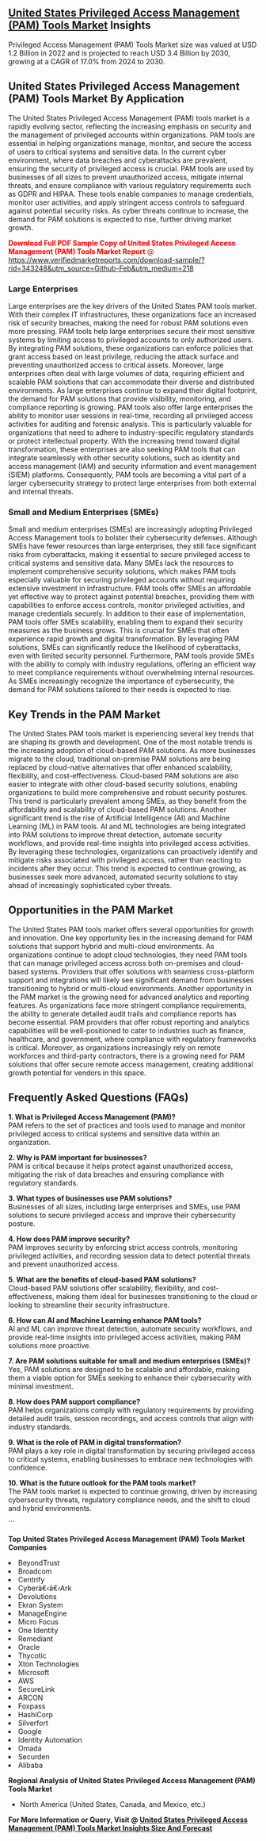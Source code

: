 <h2><a href="https://www.verifiedmarketreports.com/download-sample/?rid=343248&amp;utm_source=Github-Feb&amp;utm_medium=218" target="_blank">United States Privileged Access Management (PAM) Tools Market</a> Insights</h2><p>Privileged Access Management (PAM) Tools Market size was valued at USD 1.2 Billion in 2022 and is projected to reach USD 3.4 Billion by 2030, growing at a CAGR of 17.0% from 2024 to 2030.</p><p> <h2>United States Privileged Access Management (PAM) Tools Market By Application</h2> <p>The United States Privileged Access Management (PAM) tools market is a rapidly evolving sector, reflecting the increasing emphasis on security and the management of privileged accounts within organizations. PAM tools are essential in helping organizations manage, monitor, and secure the access of users to critical systems and sensitive data. In the current cyber environment, where data breaches and cyberattacks are prevalent, ensuring the security of privileged access is crucial. PAM tools are used by businesses of all sizes to prevent unauthorized access, mitigate internal threats, and ensure compliance with various regulatory requirements such as GDPR and HIPAA. These tools enable companies to manage credentials, monitor user activities, and apply stringent access controls to safeguard against potential security risks. As cyber threats continue to increase, the demand for PAM solutions is expected to rise, further driving market growth. <p><span class=""><span style="color: #ff0000;"><strong>Download Full PDF Sample Copy of United States Privileged Access Management (PAM) Tools Market Report</strong> @ </span><a href="https://www.verifiedmarketreports.com/download-sample/?rid=343248&amp;utm_source=Github-Feb&amp;utm_medium=218" target="_blank">https://www.verifiedmarketreports.com/download-sample/?rid=343248&amp;utm_source=Github-Feb&amp;utm_medium=218</a></span></p></p> <h3>Large Enterprises</h3> <p>Large enterprises are the key drivers of the United States PAM tools market. With their complex IT infrastructures, these organizations face an increased risk of security breaches, making the need for robust PAM solutions even more pressing. PAM tools help large enterprises secure their most sensitive systems by limiting access to privileged accounts to only authorized users. By integrating PAM solutions, these organizations can enforce policies that grant access based on least privilege, reducing the attack surface and preventing unauthorized access to critical assets. Moreover, large enterprises often deal with large volumes of data, requiring efficient and scalable PAM solutions that can accommodate their diverse and distributed environments. As large enterprises continue to expand their digital footprint, the demand for PAM solutions that provide visibility, monitoring, and compliance reporting is growing. PAM tools also offer large enterprises the ability to monitor user sessions in real-time, recording all privileged access activities for auditing and forensic analysis. This is particularly valuable for organizations that need to adhere to industry-specific regulatory standards or protect intellectual property. With the increasing trend toward digital transformation, these enterprises are also seeking PAM tools that can integrate seamlessly with other security solutions, such as identity and access management (IAM) and security information and event management (SIEM) platforms. Consequently, PAM tools are becoming a vital part of a larger cybersecurity strategy to protect large enterprises from both external and internal threats. <h3>Small and Medium Enterprises (SMEs)</h3> <p>Small and medium enterprises (SMEs) are increasingly adopting Privileged Access Management tools to bolster their cybersecurity defenses. Although SMEs have fewer resources than large enterprises, they still face significant risks from cyberattacks, making it essential to secure privileged access to critical systems and sensitive data. Many SMEs lack the resources to implement comprehensive security solutions, which makes PAM tools especially valuable for securing privileged accounts without requiring extensive investment in infrastructure. PAM tools offer SMEs an affordable yet effective way to protect against potential breaches, providing them with capabilities to enforce access controls, monitor privileged activities, and manage credentials securely. In addition to their ease of implementation, PAM tools offer SMEs scalability, enabling them to expand their security measures as the business grows. This is crucial for SMEs that often experience rapid growth and digital transformation. By leveraging PAM solutions, SMEs can significantly reduce the likelihood of cyberattacks, even with limited security personnel. Furthermore, PAM tools provide SMEs with the ability to comply with industry regulations, offering an efficient way to meet compliance requirements without overwhelming internal resources. As SMEs increasingly recognize the importance of cybersecurity, the demand for PAM solutions tailored to their needs is expected to rise. <h2>Key Trends in the PAM Market</h2> <p>The United States PAM tools market is experiencing several key trends that are shaping its growth and development. One of the most notable trends is the increasing adoption of cloud-based PAM solutions. As more businesses migrate to the cloud, traditional on-premise PAM solutions are being replaced by cloud-native alternatives that offer enhanced scalability, flexibility, and cost-effectiveness. Cloud-based PAM solutions are also easier to integrate with other cloud-based security solutions, enabling organizations to build more comprehensive and robust security postures. This trend is particularly prevalent among SMEs, as they benefit from the affordability and scalability of cloud-based PAM solutions. Another significant trend is the rise of Artificial Intelligence (AI) and Machine Learning (ML) in PAM tools. AI and ML technologies are being integrated into PAM solutions to improve threat detection, automate security workflows, and provide real-time insights into privileged access activities. By leveraging these technologies, organizations can proactively identify and mitigate risks associated with privileged access, rather than reacting to incidents after they occur. This trend is expected to continue growing, as businesses seek more advanced, automated security solutions to stay ahead of increasingly sophisticated cyber threats. <h2>Opportunities in the PAM Market</h2> <p>The United States PAM tools market offers several opportunities for growth and innovation. One key opportunity lies in the increasing demand for PAM solutions that support hybrid and multi-cloud environments. As organizations continue to adopt cloud technologies, they need PAM tools that can manage privileged access across both on-premises and cloud-based systems. Providers that offer solutions with seamless cross-platform support and integrations will likely see significant demand from businesses transitioning to hybrid or multi-cloud environments. Another opportunity in the PAM market is the growing need for advanced analytics and reporting features. As organizations face more stringent compliance requirements, the ability to generate detailed audit trails and compliance reports has become essential. PAM providers that offer robust reporting and analytics capabilities will be well-positioned to cater to industries such as finance, healthcare, and government, where compliance with regulatory frameworks is critical. Moreover, as organizations increasingly rely on remote workforces and third-party contractors, there is a growing need for PAM solutions that offer secure remote access management, creating additional growth potential for vendors in this space. <h2>Frequently Asked Questions (FAQs)</h2> <p><strong>1. What is Privileged Access Management (PAM)?</strong> <br> PAM refers to the set of practices and tools used to manage and monitor privileged access to critical systems and sensitive data within an organization.</p> <p><strong>2. Why is PAM important for businesses?</strong> <br> PAM is critical because it helps protect against unauthorized access, mitigating the risk of data breaches and ensuring compliance with regulatory standards.</p> <p><strong>3. What types of businesses use PAM solutions?</strong> <br> Businesses of all sizes, including large enterprises and SMEs, use PAM solutions to secure privileged access and improve their cybersecurity posture.</p> <p><strong>4. How does PAM improve security?</strong> <br> PAM improves security by enforcing strict access controls, monitoring privileged activities, and recording session data to detect potential threats and prevent unauthorized access.</p> <p><strong>5. What are the benefits of cloud-based PAM solutions?</strong> <br> Cloud-based PAM solutions offer scalability, flexibility, and cost-effectiveness, making them ideal for businesses transitioning to the cloud or looking to streamline their security infrastructure.</p> <p><strong>6. How can AI and Machine Learning enhance PAM tools?</strong> <br> AI and ML can improve threat detection, automate security workflows, and provide real-time insights into privileged access activities, making PAM solutions more proactive.</p> <p><strong>7. Are PAM solutions suitable for small and medium enterprises (SMEs)?</strong> <br> Yes, PAM solutions are designed to be scalable and affordable, making them a viable option for SMEs seeking to enhance their cybersecurity with minimal investment.</p> <p><strong>8. How does PAM support compliance?</strong> <br> PAM helps organizations comply with regulatory requirements by providing detailed audit trails, session recordings, and access controls that align with industry standards.</p> <p><strong>9. What is the role of PAM in digital transformation?</strong> <br> PAM plays a key role in digital transformation by securing privileged access to critical systems, enabling businesses to embrace new technologies with confidence.</p> <p><strong>10. What is the future outlook for the PAM tools market?</strong> <br> The PAM tools market is expected to continue growing, driven by increasing cybersecurity threats, regulatory compliance needs, and the shift to cloud and hybrid environments.</p> ```</p><p><strong>Top United States Privileged Access Management (PAM) Tools Market Companies</strong></p><div data-test-id=""><p><li>BeyondTrust</li><li> Broadcom</li><li> Centrify</li><li> Cyberâ€‹â€‹Ark</li><li> Devolutions</li><li> Ekran System</li><li> ManageEngine</li><li> Micro Focus</li><li> One Identity</li><li> Remediant</li><li> Oracle</li><li> Thycotic</li><li> Xton Technologies</li><li> Microsoft</li><li> AWS</li><li> SecureLink</li><li> ARCON</li><li> Foxpass</li><li> HashiCorp</li><li> Silverfort</li><li> Google</li><li> Identity Automation</li><li> Omada</li><li> Securden</li><li> Alibaba</li></p><div><strong>Regional Analysis of&nbsp;United States Privileged Access Management (PAM) Tools Market</strong></div><ul><li dir="ltr"><p dir="ltr">North America&nbsp;(United States, Canada, and Mexico, etc.)</p></li></ul><p><strong>For More Information or Query, Visit @&nbsp;</strong><strong><a href="https://www.verifiedmarketreports.com/product/privileged-access-management-pam-tools-market/?utm_source=Github-Feb&amp;utm_medium=218" target="_blank">United States Privileged Access Management (PAM) Tools Market Insights Size And Forecast</a></strong></p></div>
